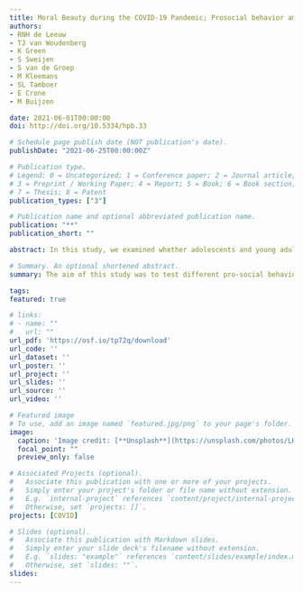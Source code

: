 ```yaml
---
title: Moral Beauty during the COVID-19 Pandemic; Prosocial behavior among Adolescents and Young Adults, and the Inspiring Role of Media
authors:
- RNH de Leeuw
- TJ van Woudenberg
- K Green
- S Sweijen
- S van de Groep
- M Kleemans
- SL Tamboer
- E Crone
- M Buijzen

date: 2021-06-01T00:00:00
doi: http://doi.org/10.5334/hpb.33

# Schedule page publish date (NOT publication's date).
publishDate: "2021-06-25T00:00:00Z"

# Publication type.
# Legend: 0 = Uncategorized; 1 = Conference paper; 2 = Journal article;
# 3 = Preprint / Working Paper; 4 = Report; 5 = Book; 6 = Book section;
# 7 = Thesis; 8 = Patent
publication_types: ["3"]

# Publication name and optional abbreviated publication name.
publication: "**"
publication_short: ""

abstract: In this study, we examined whether adolescents and young adults help others during the COVID-19 pandemic and how stories in the media can inspire them in doing so. For this online daily diary study, 481 adolescents (M = 15.29, SD = 1.76) and 404 young adults (M = 21.48, SD = 1.91) were followed for two weeks. Findings of linear mixed effects models demonstrated that feelings of being moved by stories portraying moral beauty were related to giving emotional support to family and friends and to helping others, including strangers. Exposure to COVID-19 news was found to spark supporting and helping as well, and keeping physical distance in line with the advised protective behaviors against COVID-19. Moreover, supporting and helping others were related to happiness. Altogether, findings of this study highlight the potential role of media in helping people to bond together in times of crisis.

# Summary. An optional shortened abstract.
summary: The aim of this study was to test different pro-social behaviors of youth during the Corona pandemic.

tags:
featured: true

# links:
# - name: ""
#   url: ""
url_pdf: 'https://osf.io/tp72q/download'
url_code: ''
url_dataset: ''
url_poster: ''
url_project: ''
url_slides: ''
url_source: ''
url_video: ''

# Featured image
# To use, add an image named `featured.jpg/png` to your page's folder. 
image:
  caption: 'Image credit: [**Unsplash**](https://unsplash.com/photos/LKTrzus_uq0)'
  focal_point: ""
  preview_only: false

# Associated Projects (optional).
#   Associate this publication with one or more of your projects.
#   Simply enter your project's folder or file name without extension.
#   E.g. `internal-project` references `content/project/internal-project/index.md`.
#   Otherwise, set `projects: []`.
projects: [COVID]

# Slides (optional).
#   Associate this publication with Markdown slides.
#   Simply enter your slide deck's filename without extension.
#   E.g. `slides: "example"` references `content/slides/example/index.md`.
#   Otherwise, set `slides: ""`.
slides:
---
```

